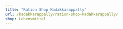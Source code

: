 ```yaml
---
title: "Ration Shop Kadakkarappally"
url: /kadakkarappally/ration-shop-kadakkarappally/
shop: Lebensmittel
---
```

